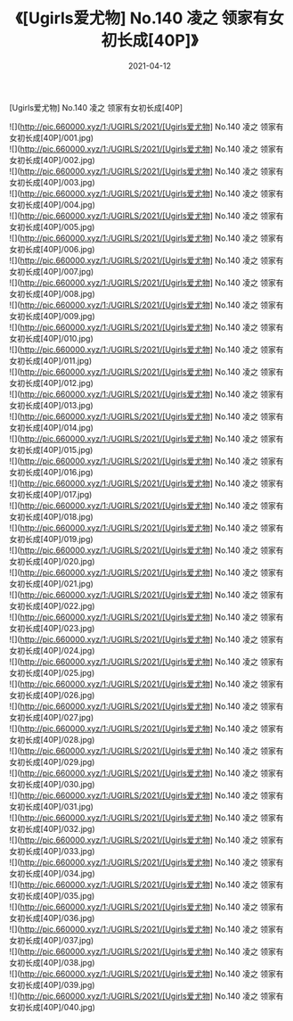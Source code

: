 ﻿---
layout: post
title:  《[Ugirls爱尤物] No.140 凌之 领家有女初长成[40P]》
date:   2021-04-12
img: http://pic.660000.xyz/1:/UGIRLS/2021/[Ugirls爱尤物] No.140 凌之 领家有女初长成[40P]/000.jpg
categories: [美女, 清纯, 唯美]
---

[Ugirls爱尤物] No.140 凌之 领家有女初长成[40P]

  ![](http://pic.660000.xyz/1:/UGIRLS/2021/[Ugirls爱尤物] No.140 凌之 领家有女初长成[40P]/001.jpg) <br> ![](http://pic.660000.xyz/1:/UGIRLS/2021/[Ugirls爱尤物] No.140 凌之 领家有女初长成[40P]/002.jpg) <br> ![](http://pic.660000.xyz/1:/UGIRLS/2021/[Ugirls爱尤物] No.140 凌之 领家有女初长成[40P]/003.jpg) <br> ![](http://pic.660000.xyz/1:/UGIRLS/2021/[Ugirls爱尤物] No.140 凌之 领家有女初长成[40P]/004.jpg) <br> ![](http://pic.660000.xyz/1:/UGIRLS/2021/[Ugirls爱尤物] No.140 凌之 领家有女初长成[40P]/005.jpg) <br> ![](http://pic.660000.xyz/1:/UGIRLS/2021/[Ugirls爱尤物] No.140 凌之 领家有女初长成[40P]/006.jpg) <br> ![](http://pic.660000.xyz/1:/UGIRLS/2021/[Ugirls爱尤物] No.140 凌之 领家有女初长成[40P]/007.jpg) <br> ![](http://pic.660000.xyz/1:/UGIRLS/2021/[Ugirls爱尤物] No.140 凌之 领家有女初长成[40P]/008.jpg) <br> ![](http://pic.660000.xyz/1:/UGIRLS/2021/[Ugirls爱尤物] No.140 凌之 领家有女初长成[40P]/009.jpg) <br> ![](http://pic.660000.xyz/1:/UGIRLS/2021/[Ugirls爱尤物] No.140 凌之 领家有女初长成[40P]/010.jpg) <br> ![](http://pic.660000.xyz/1:/UGIRLS/2021/[Ugirls爱尤物] No.140 凌之 领家有女初长成[40P]/011.jpg) <br> ![](http://pic.660000.xyz/1:/UGIRLS/2021/[Ugirls爱尤物] No.140 凌之 领家有女初长成[40P]/012.jpg) <br> ![](http://pic.660000.xyz/1:/UGIRLS/2021/[Ugirls爱尤物] No.140 凌之 领家有女初长成[40P]/013.jpg) <br> ![](http://pic.660000.xyz/1:/UGIRLS/2021/[Ugirls爱尤物] No.140 凌之 领家有女初长成[40P]/014.jpg) <br> ![](http://pic.660000.xyz/1:/UGIRLS/2021/[Ugirls爱尤物] No.140 凌之 领家有女初长成[40P]/015.jpg) <br> ![](http://pic.660000.xyz/1:/UGIRLS/2021/[Ugirls爱尤物] No.140 凌之 领家有女初长成[40P]/016.jpg) <br> ![](http://pic.660000.xyz/1:/UGIRLS/2021/[Ugirls爱尤物] No.140 凌之 领家有女初长成[40P]/017.jpg) <br> ![](http://pic.660000.xyz/1:/UGIRLS/2021/[Ugirls爱尤物] No.140 凌之 领家有女初长成[40P]/018.jpg) <br> ![](http://pic.660000.xyz/1:/UGIRLS/2021/[Ugirls爱尤物] No.140 凌之 领家有女初长成[40P]/019.jpg) <br> ![](http://pic.660000.xyz/1:/UGIRLS/2021/[Ugirls爱尤物] No.140 凌之 领家有女初长成[40P]/020.jpg) <br> ![](http://pic.660000.xyz/1:/UGIRLS/2021/[Ugirls爱尤物] No.140 凌之 领家有女初长成[40P]/021.jpg) <br> ![](http://pic.660000.xyz/1:/UGIRLS/2021/[Ugirls爱尤物] No.140 凌之 领家有女初长成[40P]/022.jpg) <br> ![](http://pic.660000.xyz/1:/UGIRLS/2021/[Ugirls爱尤物] No.140 凌之 领家有女初长成[40P]/023.jpg) <br> ![](http://pic.660000.xyz/1:/UGIRLS/2021/[Ugirls爱尤物] No.140 凌之 领家有女初长成[40P]/024.jpg) <br> ![](http://pic.660000.xyz/1:/UGIRLS/2021/[Ugirls爱尤物] No.140 凌之 领家有女初长成[40P]/025.jpg) <br> ![](http://pic.660000.xyz/1:/UGIRLS/2021/[Ugirls爱尤物] No.140 凌之 领家有女初长成[40P]/026.jpg) <br> ![](http://pic.660000.xyz/1:/UGIRLS/2021/[Ugirls爱尤物] No.140 凌之 领家有女初长成[40P]/027.jpg) <br> ![](http://pic.660000.xyz/1:/UGIRLS/2021/[Ugirls爱尤物] No.140 凌之 领家有女初长成[40P]/028.jpg) <br> ![](http://pic.660000.xyz/1:/UGIRLS/2021/[Ugirls爱尤物] No.140 凌之 领家有女初长成[40P]/029.jpg) <br> ![](http://pic.660000.xyz/1:/UGIRLS/2021/[Ugirls爱尤物] No.140 凌之 领家有女初长成[40P]/030.jpg) <br> ![](http://pic.660000.xyz/1:/UGIRLS/2021/[Ugirls爱尤物] No.140 凌之 领家有女初长成[40P]/031.jpg) <br> ![](http://pic.660000.xyz/1:/UGIRLS/2021/[Ugirls爱尤物] No.140 凌之 领家有女初长成[40P]/032.jpg) <br> ![](http://pic.660000.xyz/1:/UGIRLS/2021/[Ugirls爱尤物] No.140 凌之 领家有女初长成[40P]/033.jpg) <br> ![](http://pic.660000.xyz/1:/UGIRLS/2021/[Ugirls爱尤物] No.140 凌之 领家有女初长成[40P]/034.jpg) <br> ![](http://pic.660000.xyz/1:/UGIRLS/2021/[Ugirls爱尤物] No.140 凌之 领家有女初长成[40P]/035.jpg) <br> ![](http://pic.660000.xyz/1:/UGIRLS/2021/[Ugirls爱尤物] No.140 凌之 领家有女初长成[40P]/036.jpg) <br> ![](http://pic.660000.xyz/1:/UGIRLS/2021/[Ugirls爱尤物] No.140 凌之 领家有女初长成[40P]/037.jpg) <br> ![](http://pic.660000.xyz/1:/UGIRLS/2021/[Ugirls爱尤物] No.140 凌之 领家有女初长成[40P]/038.jpg) <br> ![](http://pic.660000.xyz/1:/UGIRLS/2021/[Ugirls爱尤物] No.140 凌之 领家有女初长成[40P]/039.jpg) <br> ![](http://pic.660000.xyz/1:/UGIRLS/2021/[Ugirls爱尤物] No.140 凌之 领家有女初长成[40P]/040.jpg) <br>